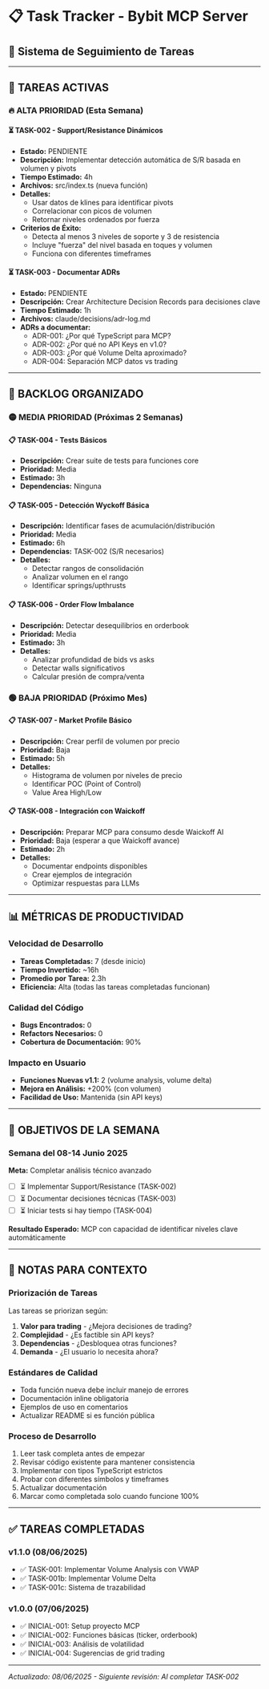 # 📋 Task Tracker - Bybit MCP Server

## 🎯 Sistema de Seguimiento de Tareas

---

## 🚀 TAREAS ACTIVAS

### **🔥 ALTA PRIORIDAD (Esta Semana)**

#### ⏳ TASK-002 - Support/Resistance Dinámicos
- **Estado:** PENDIENTE
- **Descripción:** Implementar detección automática de S/R basada en volumen y pivots
- **Tiempo Estimado:** 4h
- **Archivos:** src/index.ts (nueva función)
- **Detalles:**
  - Usar datos de klines para identificar pivots
  - Correlacionar con picos de volumen
  - Retornar niveles ordenados por fuerza
- **Criterios de Éxito:**
  - Detecta al menos 3 niveles de soporte y 3 de resistencia
  - Incluye "fuerza" del nivel basada en toques y volumen
  - Funciona con diferentes timeframes

#### ⏳ TASK-003 - Documentar ADRs
- **Estado:** PENDIENTE
- **Descripción:** Crear Architecture Decision Records para decisiones clave
- **Tiempo Estimado:** 1h
- **Archivos:** claude/decisions/adr-log.md
- **ADRs a documentar:**
  - ADR-001: ¿Por qué TypeScript para MCP?
  - ADR-002: ¿Por qué no API Keys en v1.0?
  - ADR-003: ¿Por qué Volume Delta aproximado?
  - ADR-004: Separación MCP datos vs trading

---

## 📅 BACKLOG ORGANIZADO

### **🟡 MEDIA PRIORIDAD (Próximas 2 Semanas)**

#### 📋 TASK-004 - Tests Básicos
- **Descripción:** Crear suite de tests para funciones core
- **Prioridad:** Media
- **Estimado:** 3h
- **Dependencias:** Ninguna

#### 📋 TASK-005 - Detección Wyckoff Básica
- **Descripción:** Identificar fases de acumulación/distribución
- **Prioridad:** Media
- **Estimado:** 6h
- **Dependencias:** TASK-002 (S/R necesarios)
- **Detalles:**
  - Detectar rangos de consolidación
  - Analizar volumen en el rango
  - Identificar springs/upthrusts

#### 📋 TASK-006 - Order Flow Imbalance
- **Descripción:** Detectar desequilibrios en orderbook
- **Prioridad:** Media
- **Estimado:** 3h
- **Detalles:**
  - Analizar profundidad de bids vs asks
  - Detectar walls significativos
  - Calcular presión de compra/venta

### **🟢 BAJA PRIORIDAD (Próximo Mes)**

#### 📋 TASK-007 - Market Profile Básico
- **Descripción:** Crear perfil de volumen por precio
- **Prioridad:** Baja
- **Estimado:** 5h
- **Detalles:**
  - Histograma de volumen por niveles de precio
  - Identificar POC (Point of Control)
  - Value Area High/Low

#### 📋 TASK-008 - Integración con Waickoff
- **Descripción:** Preparar MCP para consumo desde Waickoff AI
- **Prioridad:** Baja (esperar a que Waickoff avance)
- **Estimado:** 2h
- **Detalles:**
  - Documentar endpoints disponibles
  - Crear ejemplos de integración
  - Optimizar respuestas para LLMs

---

## 📊 MÉTRICAS DE PRODUCTIVIDAD

### **Velocidad de Desarrollo**
- **Tareas Completadas:** 7 (desde inicio)
- **Tiempo Invertido:** ~16h
- **Promedio por Tarea:** 2.3h
- **Eficiencia:** Alta (todas las tareas completadas funcionan)

### **Calidad del Código**
- **Bugs Encontrados:** 0
- **Refactors Necesarios:** 0
- **Cobertura de Documentación:** 90%

### **Impacto en Usuario**
- **Funciones Nuevas v1.1:** 2 (volume analysis, volume delta)
- **Mejora en Análisis:** +200% (con volumen)
- **Facilidad de Uso:** Mantenida (sin API keys)

---

## 🎯 OBJETIVOS DE LA SEMANA

### **Semana del 08-14 Junio 2025**
**Meta:** Completar análisis técnico avanzado

- [ ] ⏳ Implementar Support/Resistance (TASK-002)
- [ ] ⏳ Documentar decisiones técnicas (TASK-003)
- [ ] ⏳ Iniciar tests si hay tiempo (TASK-004)

**Resultado Esperado:** MCP con capacidad de identificar niveles clave automáticamente

---

## 📝 NOTAS PARA CONTEXTO

### **Priorización de Tareas**
Las tareas se priorizan según:
1. **Valor para trading** - ¿Mejora decisiones de trading?
2. **Complejidad** - ¿Es factible sin API keys?
3. **Dependencias** - ¿Desbloquea otras funciones?
4. **Demanda** - ¿El usuario lo necesita ahora?

### **Estándares de Calidad**
- Toda función nueva debe incluir manejo de errores
- Documentación inline obligatoria
- Ejemplos de uso en comentarios
- Actualizar README si es función pública

### **Proceso de Desarrollo**
1. Leer task completa antes de empezar
2. Revisar código existente para mantener consistencia
3. Implementar con tipos TypeScript estrictos
4. Probar con diferentes símbolos y timeframes
5. Actualizar documentación
6. Marcar como completada solo cuando funcione 100%

---

## ✅ TAREAS COMPLETADAS

### **v1.1.0 (08/06/2025)**
- ✅ TASK-001: Implementar Volume Analysis con VWAP
- ✅ TASK-001b: Implementar Volume Delta
- ✅ TASK-001c: Sistema de trazabilidad

### **v1.0.0 (07/06/2025)**
- ✅ INICIAL-001: Setup proyecto MCP
- ✅ INICIAL-002: Funciones básicas (ticker, orderbook)
- ✅ INICIAL-003: Análisis de volatilidad
- ✅ INICIAL-004: Sugerencias de grid trading

---

*Actualizado: 08/06/2025 - Siguiente revisión: Al completar TASK-002*